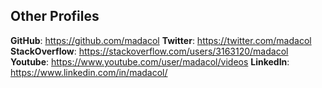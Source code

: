 ## Other Profiles

**GitHub**: <https://github.com/madacol>
**Twitter**: <https://twitter.com/madacol>
**StackOverflow**: <https://stackoverflow.com/users/3163120/madacol>
**Youtube**: <https://www.youtube.com/user/madacol/videos>
**LinkedIn**: <https://www.linkedin.com/in/madacol/>